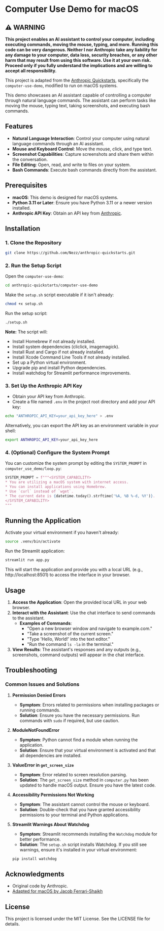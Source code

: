 # Computer Use Demo for macOS

## ⚠️ WARNING

**This project enables an AI assistant to control your computer, including executing commands, moving the mouse, typing, and more. Running this code can be very dangerous. Neither I nor Anthropic take any liability for any damage to your computer, data loss, security breaches, or any other harm that may result from using this software. Use it at your own risk. Proceed only if you fully understand the implications and are willing to accept all responsibility.**

This project is adapted from the [Anthropic Quickstarts](https://github.com/anthropics/anthropic-quickstarts), specifically the `computer-use-demo`, modified to run on macOS systems.

This demo showcases an AI assistant capable of controlling a computer through natural language commands. The assistant can perform tasks like moving the mouse, typing text, taking screenshots, and executing bash commands.

## Features

- **Natural Language Interaction**: Control your computer using natural language commands through an AI assistant.
- **Mouse and Keyboard Control**: Move the mouse, click, and type text.
- **Screenshot Capabilities**: Capture screenshots and share them within the conversation.
- **File Editing**: Open, read, and write to files on your system.
- **Bash Commands**: Execute bash commands directly from the assistant.

## Prerequisites

- **macOS**: This demo is designed for macOS systems.
- **Python 3.11 or Later**: Ensure you have Python 3.11 or a newer version installed.
- **Anthropic API Key**: Obtain an API key from [Anthropic](https://www.anthropic.com/).

## Installation

### 1. Clone the Repository

```bash
git clone https://github.com/Nezz/anthropic-quickstarts.git
```

### 2. Run the Setup Script

Open the `computer-use-demo`:
```bash
cd anthropic-quickstarts/computer-use-demo
```

Make the `setup.sh` script executable if it isn't already:
```bash
chmod +x setup.sh
```

Run the setup script:
```bash
./setup.sh
```

**Note:** The script will:
- Install Homebrew if not already installed.
- Install system dependencies (cliclick, imagemagick).
- Install Rust and Cargo if not already installed.
- Install Xcode Command Line Tools if not already installed.
- Set up a Python virtual environment.
- Upgrade pip and install Python dependencies.
- Install watchdog for Streamlit performance improvements.

### 3. Set Up the Anthropic API Key

- Obtain your API key from Anthropic.
- Create a file named `.env` in the project root directory and add your API key:

```bash
echo "ANTHROPIC_API_KEY=your_api_key_here" > .env
```

Alternatively, you can export the API key as an environment variable in your shell:

```bash
export ANTHROPIC_API_KEY=your_api_key_here
```

### 4. (Optional) Configure the System Prompt

You can customize the system prompt by editing the `SYSTEM_PROMPT` in `computer_use_demo/loop.py`:

```python
SYSTEM_PROMPT = f"""<SYSTEM_CAPABILITY>
* You are utilizing a macOS system with internet access.
* You can install applications using Homebrew.
* Use `curl` instead of `wget`.
* The current date is {datetime.today().strftime('%A, %B %-d, %Y')}.
</SYSTEM_CAPABILITY>
"""
```

## Running the Application

Activate your virtual environment if you haven't already:

```bash
source .venv/bin/activate
```

Run the Streamlit application:

```bash
streamlit run app.py
```

This will start the application and provide you with a local URL (e.g., http://localhost:8501) to access the interface in your browser.

## Usage

1. **Access the Application**: Open the provided local URL in your web browser.
2. **Interact with the Assistant**: Use the chat interface to send commands to the assistant.
   - **Examples of Commands**:
     - "Open a new browser window and navigate to example.com."
     - "Take a screenshot of the current screen."
     - "Type 'Hello, World!' into the text editor."
     - "Run the command `ls -la` in the terminal."
3. **View Results**: The assistant's responses and any outputs (e.g., screenshots, command outputs) will appear in the chat interface.

## Troubleshooting

### Common Issues and Solutions

1. **Permission Denied Errors**
   - **Symptom**: Errors related to permissions when installing packages or running commands.
   - **Solution**: Ensure you have the necessary permissions. Run commands with `sudo` if required, but use caution.

2. **ModuleNotFoundError**
   - **Symptom**: Python cannot find a module when running the application.
   - **Solution**: Ensure that your virtual environment is activated and that all dependencies are installed.

3. **ValueError in `get_screen_size`**
   - **Symptom**: Error related to screen resolution parsing.
   - **Solution**: The `get_screen_size` method in `computer.py` has been updated to handle macOS output. Ensure you have the latest code.

4. **Accessibility Permissions Not Working**
   - **Symptom**: The assistant cannot control the mouse or keyboard.
   - **Solution**: Double-check that you have granted accessibility permissions to your terminal and Python applications.

5. **Streamlit Warnings About Watchdog**
   - **Symptom**: Streamlit recommends installing the `Watchdog` module for better performance.
   - **Solution**: The `setup.sh` script installs Watchdog. If you still see warnings, ensure it's installed in your virtual environment:

   ```bash
   pip install watchdog
   ```

## Acknowledgments

- Original code by Anthropic.
- [Adapted for macOS by Jacob Ferrari-Shaikh](https://github.com/newideas99/Anthropic-Computer-Use-MacOS)

## License

This project is licensed under the MIT License. See the LICENSE file for details.
